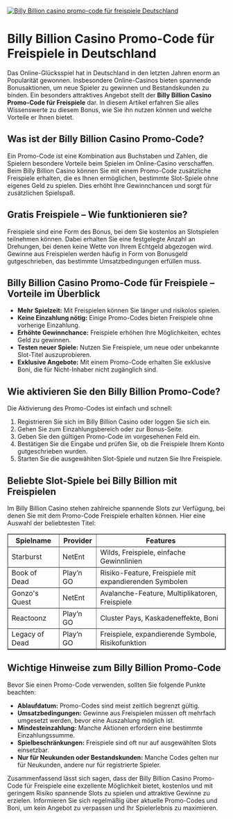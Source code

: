 [![Billy Billion casino promo-code für freispiele Deutschland](https://123-caf.pages.dev/gitsignup.png)](https://vrmoo.ru/Bt82HjjY)

<h1>Billy Billion Casino Promo-Code für Freispiele in Deutschland</h1>  <p>Das Online-Glücksspiel hat in Deutschland in den letzten Jahren enorm an Popularität gewonnen. Insbesondere Online-Casinos bieten spannende Bonusaktionen, um neue Spieler zu gewinnen und Bestandskunden zu binden. Ein besonders attraktives Angebot stellt der <strong>Billy Billion Casino Promo-Code für Freispiele</strong> dar. In diesem Artikel erfahren Sie alles Wissenswerte zu diesem Bonus, wie Sie ihn nutzen können und welche Vorteile er Ihnen bietet.</p>  <h2>Was ist der Billy Billion Casino Promo-Code?</h2>  <p>Ein Promo-Code ist eine Kombination aus Buchstaben und Zahlen, die Spielern besondere Vorteile beim Spielen im Online-Casino verschaffen. Beim Billy Billion Casino können Sie mit einem Promo-Code zusätzliche Freispiele erhalten, die es Ihnen ermöglichen, bestimmte Slot-Spiele ohne eigenes Geld zu spielen. Dies erhöht Ihre Gewinnchancen und sorgt für zusätzlichen Spielspaß.</p>  <h2>Gratis Freispiele – Wie funktionieren sie?</h2>  <p>Freispiele sind eine Form des Bonus, bei dem Sie kostenlos an Slotspielen teilnehmen können. Dabei erhalten Sie eine festgelegte Anzahl an Drehungen, bei denen keine Wette von Ihrem Echtgeld abgezogen wird. Gewinne aus Freispielen werden häufig in Form von Bonusgeld gutgeschrieben, das bestimmte Umsatzbedingungen erfüllen muss.</p>  <h2>Billy Billion Casino Promo-Code für Freispiele – Vorteile im Überblick</h2>  <ul>   <li><strong>Mehr Spielzeit:</strong> Mit Freispielen können Sie länger und risikolos spielen.</li>   <li><strong>Keine Einzahlung nötig:</strong> Einige Promo-Codes bieten Freispiele ohne vorherige Einzahlung.</li>   <li><strong>Erhöhte Gewinnchance:</strong> Freispiele erhöhen Ihre Möglichkeiten, echtes Geld zu gewinnen.</li>   <li><strong>Testen neuer Spiele:</strong> Nutzen Sie Freispiele, um neue oder unbekannte Slot-Titel auszuprobieren.</li>   <li><strong>Exklusive Angebote:</strong> Mit einem Promo-Code erhalten Sie exklusive Boni, die für Nicht-Inhaber nicht zugänglich sind.</li> </ul>  <h2>Wie aktivieren Sie den Billy Billion Promo-Code?</h2>  <p>Die Aktivierung des Promo-Codes ist einfach und schnell:</p>  <ol>   <li>Registrieren Sie sich im Billy Billion Casino oder loggen Sie sich ein.</li>   <li>Gehen Sie zum Einzahlungsbereich oder zur Bonus-Seite.</li>   <li>Geben Sie den gültigen Promo-Code im vorgesehenen Feld ein.</li>   <li>Bestätigen Sie die Eingabe und prüfen Sie, ob die Freispiele Ihrem Konto gutgeschrieben wurden.</li>   <li>Starten Sie die ausgewählten Slot-Spiele und nutzen Sie Ihre Freispiele.</li> </ol>  <h2>Beliebte Slot-Spiele bei Billy Billion mit Freispielen</h2>  <p>Im Billy Billion Casino stehen zahlreiche spannende Slots zur Verfügung, bei denen Sie mit dem Promo-Code Freispiele erhalten können. Hier eine Auswahl der beliebtesten Titel:</p>  <table border="1" cellpadding="8" cellspacing="0">   <thead>     <tr>       <th>Spielname</th>       <th>Provider</th>       <th>Features</th>     </tr>   </thead>   <tbody>     <tr>       <td>Starburst</td>       <td>NetEnt</td>       <td>Wilds, Freispiele, einfache Gewinnlinien</td>     </tr>     <tr>       <td>Book of Dead</td>       <td>Play’n GO</td>       <td>Risiko-Feature, Freispiele mit expandierenden Symbolen</td>     </tr>     <tr>       <td>Gonzo's Quest</td>       <td>NetEnt</td>       <td>Avalanche-Feature, Multiplikatoren, Freispiele</td>     </tr>     <tr>       <td>Reactoonz</td>       <td>Play’n GO</td>       <td>Cluster Pays, Kaskadeneffekte, Boni</td>     </tr>     <tr>       <td>Legacy of Dead</td>       <td>Play’n GO</td>       <td>Freispiele, expandierende Symbole, Risikofunktion</td>     </tr>   </tbody> </table>  <h2>Wichtige Hinweise zum Billy Billion Promo-Code</h2>  <p>Bevor Sie einen Promo-Code verwenden, sollten Sie folgende Punkte beachten:</p>  <ul>   <li><strong>Ablaufdatum:</strong> Promo-Codes sind meist zeitlich begrenzt gültig.</li>   <li><strong>Umsatzbedingungen:</strong> Gewinne aus Freispielen müssen oft mehrfach umgesetzt werden, bevor eine Auszahlung möglich ist.</li>   <li><strong>Mindesteinzahlung:</strong> Manche Aktionen erfordern eine bestimmte Einzahlungssumme.</li>   <li><strong>Spielbeschränkungen:</strong> Freispiele sind oft nur auf ausgewählten Slots einsetzbar.</li>   <li><strong>Nur für Neukunden oder Bestandskunden:</strong> Manche Codes gelten nur für Neukunden, andere nur für registrierte Spieler.</li> </ul>  <p>Zusammenfassend lässt sich sagen, dass der Billy Billion Casino Promo-Code für Freispiele eine exzellente Möglichkeit bietet, kostenlos und mit geringem Risiko spannende Slots zu spielen und attraktive Gewinne zu erzielen. Informieren Sie sich regelmäßig über aktuelle Promo-Codes und Boni, um kein Angebot zu verpassen und Ihr Spielerlebnis zu maximieren.</p>